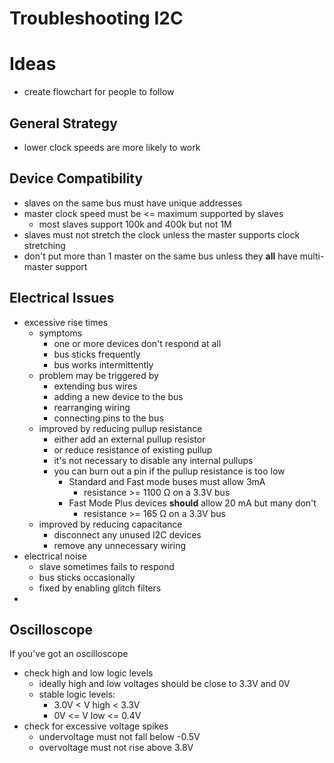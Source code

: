 # Troubleshooting I2C

# Ideas
* create flowchart for people to follow

## General Strategy
* lower clock speeds are more likely to work

## Device Compatibility
* slaves on the same bus must have unique addresses
* master clock speed must be <= maximum supported by slaves
  * most slaves support 100k and 400k but not 1M
* slaves must not stretch the clock unless the master supports clock stretching
* don't put more than 1 master on the same bus unless they **all** have
multi-master support

## Electrical Issues
* excessive rise times
  - symptoms 
    * one or more devices don't respond at all
    * bus sticks frequently
    * bus works intermittently
  - problem may be triggered by
    * extending bus wires
    * adding a new device to the bus
    * rearranging wiring
    * connecting pins to the bus
  - improved by reducing pullup resistance
    * either add an external pullup resistor
    * or reduce resistance of existing pullup
    * it's not necessary to disable any internal pullups
    * you can burn out a pin if the pullup resistance is too low
      * Standard and Fast mode buses must allow 3mA
        * resistance >= 1100 Ω on a 3.3V bus
      * Fast Mode Plus devices **should** allow 20 mA but many don't
        * resistance >= 165 Ω on a 3.3V bus
  - improved by reducing capacitance
    * disconnect any unused I2C devices
    * remove any unnecessary wiring
* electrical noise
  * slave sometimes fails to respond
  * bus sticks occasionally
  * fixed by enabling glitch filters
* 

## Oscilloscope
If you've got an oscilloscope
* check high and low logic levels
  * ideally high and low voltages should be close to 3.3V and 0V
  * stable logic levels:
    * 3.0V < V high < 3.3V
    * 0V <= V low <= 0.4V
* check for excessive voltage spikes
  * undervoltage must not fall below -0.5V
  * overvoltage must not rise above 3.8V